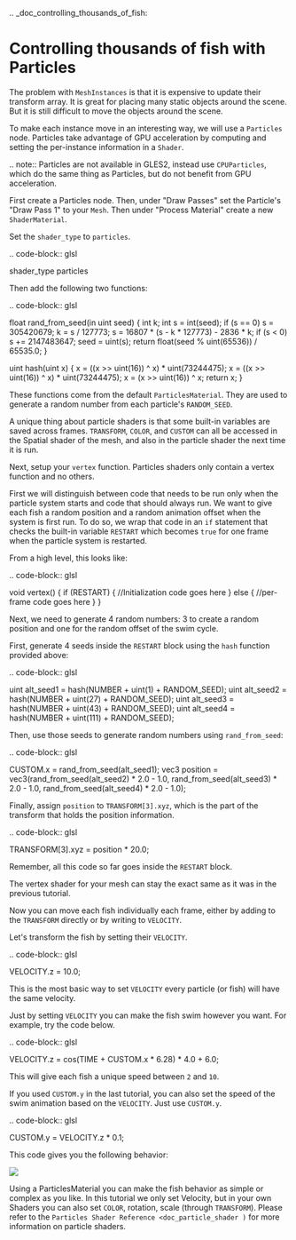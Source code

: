 .. _doc_controlling_thousands_of_fish:

Controlling thousands of fish with Particles
============================================

The problem with `MeshInstances` is that it is expensive to
update their transform array. It is great for placing many static objects around the
scene. But it is still difficult to move the objects around the scene.

To make each instance move in an interesting way, we will use a
`Particles` node. Particles take advantage of GPU acceleration
by computing and setting the per-instance information in a `Shader`.

.. note:: Particles are not available in GLES2, instead use `CPUParticles`,
          which do the same thing as Particles, but do not benefit from GPU acceleration.

First create a Particles node. Then, under "Draw Passes" set the Particle's "Draw Pass 1" to your
`Mesh`. Then under "Process Material" create a new
`ShaderMaterial`.

Set the `shader_type` to `particles`.

.. code-block:: glsl

  shader_type particles

Then add the following two functions:

.. code-block:: glsl

  float rand_from_seed(in uint seed) {
    int k;
    int s = int(seed);
    if (s == 0)
      s = 305420679;
    k = s / 127773;
    s = 16807 * (s - k * 127773) - 2836 * k;
    if (s < 0)
      s += 2147483647;
    seed = uint(s);
    return float(seed % uint(65536)) / 65535.0;
  }

  uint hash(uint x) {
    x = ((x >> uint(16)) ^ x) * uint(73244475);
    x = ((x >> uint(16)) ^ x) * uint(73244475);
    x = (x >> uint(16)) ^ x;
    return x;
  }

These functions come from the default `ParticlesMaterial`.
They are used to generate a random number from each particle's `RANDOM_SEED`.

A unique thing about particle shaders is that some built-in variables are saved across frames.
`TRANSFORM`, `COLOR`, and `CUSTOM` can all be accessed in the Spatial shader of the mesh, and
also in the particle shader the next time it is run.

Next, setup your `vertex` function. Particles shaders only contain a vertex function
and no others.

First we will distinguish between code that needs to be run only when the particle system starts
and code that should always run. We want to give each fish a random position and a random animation
offset when the system is first run. To do so, we wrap that code in an `if` statement that checks the
built-in variable `RESTART` which becomes `true` for one frame when the particle system is restarted.

From a high level, this looks like:

.. code-block:: glsl

  void vertex() {
    if (RESTART) {
      //Initialization code goes here
    } else {
      //per-frame code goes here
    }
  }

Next, we need to generate 4 random numbers: 3 to create a random position and one for the random
offset of the swim cycle.

First, generate 4 seeds inside the `RESTART` block using the `hash` function provided above:

.. code-block:: glsl

  uint alt_seed1 = hash(NUMBER + uint(1) + RANDOM_SEED);
  uint alt_seed2 = hash(NUMBER + uint(27) + RANDOM_SEED);
  uint alt_seed3 = hash(NUMBER + uint(43) + RANDOM_SEED);
  uint alt_seed4 = hash(NUMBER + uint(111) + RANDOM_SEED);

Then, use those seeds to generate random numbers using `rand_from_seed`:

.. code-block:: glsl

  CUSTOM.x = rand_from_seed(alt_seed1);
  vec3 position = vec3(rand_from_seed(alt_seed2) * 2.0 - 1.0,
                       rand_from_seed(alt_seed3) * 2.0 - 1.0,
                       rand_from_seed(alt_seed4) * 2.0 - 1.0);

Finally, assign `position` to `TRANSFORM[3].xyz`, which is the part of the transform that holds
the position information.

.. code-block:: glsl

  TRANSFORM[3].xyz = position * 20.0;

Remember, all this code so far goes inside the `RESTART` block.

The vertex shader for your mesh can stay the exact same as it was in the previous tutorial.

Now you can move each fish individually each frame, either by adding to the `TRANSFORM` directly
or by writing to `VELOCITY`.

Let's transform the fish by setting their `VELOCITY`.

.. code-block:: glsl

  VELOCITY.z = 10.0;

This is the most basic way to set `VELOCITY` every particle (or fish) will have the same velocity.

Just by setting `VELOCITY` you can make the fish swim however you want. For example, try the code
below.

.. code-block:: glsl

  VELOCITY.z = cos(TIME + CUSTOM.x * 6.28) * 4.0 + 6.0;

This will give each fish a unique speed between `2` and `10`.

If you used `CUSTOM.y` in the last tutorial, you can also set the speed of the swim animation based
on the `VELOCITY`. Just use `CUSTOM.y`.

.. code-block:: glsl

  CUSTOM.y = VELOCITY.z * 0.1;

This code gives you the following behavior:

![](img/scene.gif)

Using a ParticlesMaterial you can make the fish behavior as simple or complex as you like. In this
tutorial we only set Velocity, but in your own Shaders you can also set `COLOR`, rotation, scale
(through `TRANSFORM`). Please refer to the `Particles Shader Reference <doc_particle_shader )`
for more information on particle shaders.
